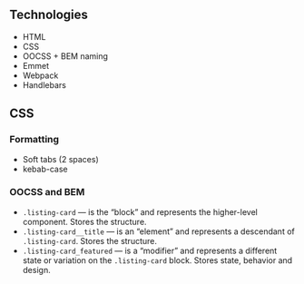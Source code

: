 ## Technologies

* HTML
* CSS
* OOCSS + BEM naming
* Emmet
* Webpack
* Handlebars

## CSS

### Formatting

* Soft tabs (2 spaces)
* kebab-case

### OOCSS and BEM

* `.listing-card` — is the “block” and represents the higher-level component. Stores the structure.
* `.listing-card__title` — is an “element” and represents a descendant of `.listing-card`. Stores the structure.
* `.listing-card_featured` — is a “modifier” and represents a different state or variation on the `.listing-card` block. Stores state, behavior and design.